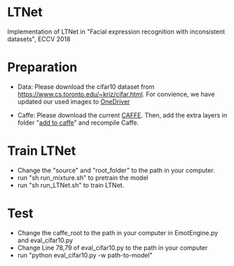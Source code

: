 # LTNet
Implementation of LTNet in "Facial expression recognition with inconsistent datasets", ECCV 2018 

# Preparation
- Data: 
  Please download the cifar10 dataset from https://www.cs.toronto.edu/~kriz/cifar.html.
For convience, we have updated our used images to [OneDriver](https://1drv.ms/u/s!AlRHUFATbq96cnlNGeuebUsX7Fw)

- Caffe: Please download the current [CAFFE](http://caffe.berkeleyvision.org/). Then, add the extra layers in folder "[add to caffe](https://github.com/dualplus/LTNet/tree/master/add_to_caffe)" and recompile Caffe.

# Train LTNet
- Change the "source" and "root_folder" to the path in your computer.
- run "sh run_mixture.sh" to pretrain the model
- run "sh run_LTNet.sh" to train LTNet.

# Test
- Change the caffe_root to the path in your computer in EmotEngine.py and eval_cifar10.py
- Change Line 78,79 of eval_cifar10.py to the path in your computer
- run "python eval_cifar10.py -w path-to-model"
